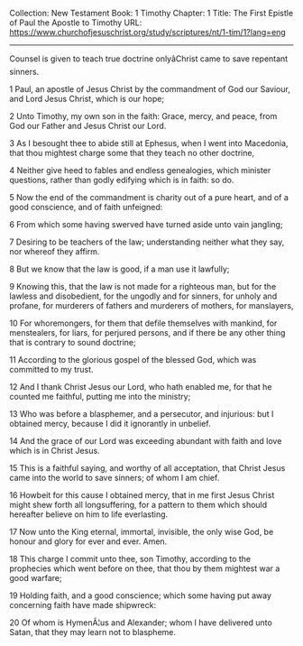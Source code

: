 Collection: New Testament
Book: 1 Timothy
Chapter: 1
Title: The First Epistle of Paul the Apostle to Timothy
URL: https://www.churchofjesuschrist.org/study/scriptures/nt/1-tim/1?lang=eng

---

Counsel is given to teach true doctrine onlyâChrist came to save repentant sinners.

1 Paul, an apostle of Jesus Christ by the commandment of God our Saviour, and Lord Jesus Christ, which is our hope;

2 Unto Timothy, my own son in the faith: Grace, mercy, and peace, from God our Father and Jesus Christ our Lord.

3 As I besought thee to abide still at Ephesus, when I went into Macedonia, that thou mightest charge some that they teach no other doctrine,

4 Neither give heed to fables and endless genealogies, which minister questions, rather than godly edifying which is in faith: so do.

5 Now the end of the commandment is charity out of a pure heart, and of a good conscience, and of faith unfeigned:

6 From which some having swerved have turned aside unto vain jangling;

7 Desiring to be teachers of the law; understanding neither what they say, nor whereof they affirm.

8 But we know that the law is good, if a man use it lawfully;

9 Knowing this, that the law is not made for a righteous man, but for the lawless and disobedient, for the ungodly and for sinners, for unholy and profane, for murderers of fathers and murderers of mothers, for manslayers,

10 For whoremongers, for them that defile themselves with mankind, for menstealers, for liars, for perjured persons, and if there be any other thing that is contrary to sound doctrine;

11 According to the glorious gospel of the blessed God, which was committed to my trust.

12 And I thank Christ Jesus our Lord, who hath enabled me, for that he counted me faithful, putting me into the ministry;

13 Who was before a blasphemer, and a persecutor, and injurious: but I obtained mercy, because I did it ignorantly in unbelief.

14 And the grace of our Lord was exceeding abundant with faith and love which is in Christ Jesus.

15 This is a faithful saying, and worthy of all acceptation, that Christ Jesus came into the world to save sinners; of whom I am chief.

16 Howbeit for this cause I obtained mercy, that in me first Jesus Christ might shew forth all longsuffering, for a pattern to them which should hereafter believe on him to life everlasting.

17 Now unto the King eternal, immortal, invisible, the only wise God, be honour and glory for ever and ever. Amen.

18 This charge I commit unto thee, son Timothy, according to the prophecies which went before on thee, that thou by them mightest war a good warfare;

19 Holding faith, and a good conscience; which some having put away concerning faith have made shipwreck:

20 Of whom is HymenÃ¦us and Alexander; whom I have delivered unto Satan, that they may learn not to blaspheme.
